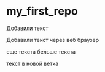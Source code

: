 # my_first_repo

Добавили текст 

Добавили текст через веб браузер

еще текста бельше текста

текст в новой ветка 